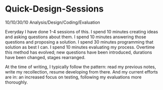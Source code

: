 # Quick-Design-Sessions
10/10/30/10 Analysis/Design/Coding/Evaluation

Everyday I have done 1-4 sessions of this. 
  I spend 10 minutes creating ideas and asking questions about them. 
  I spend 10 minutes answering those questions and proposing a solution. 
  I spend 30 minutes programming that solution as best I can. 
  I spend 10 minutes evaluating my process.
Overtime this method has evolved; new questions have been introduced, durations have been changed, stages rearranged.

At the time of writing, I typically follow the pattern: read my previous notes, write my recollection, resume developing from there.
  And my current efforts are in: an increased focus on testing, following my evaluations more thoroughly.
